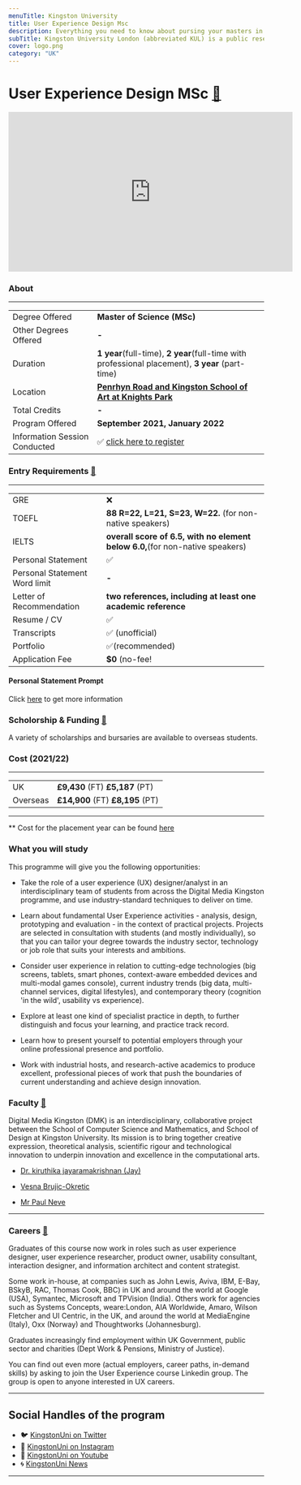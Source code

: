 ```yaml
---
menuTitle: Kingston University
title: User Experience Design Msc
description: Everything you need to know about pursing your masters in User Experience Design at Kingston University, London.  
subTitle: Kingston University London (abbreviated KUL) is a public research university located within the Royal Borough of Kingston upon Thames, in South West London, England. 
cover: logo.png
category: "UK"
---
```


# User Experience Design MSc [🔗](https://www.kingston.ac.uk/postgraduate/courses/user-experience-design-msc/)
<iframe width="560" height="315" src="https://www.youtube.com/embed/0A_GjZ6YKmM" frameborder="0" allow="accelerometer; autoplay; clipboard-write; encrypted-media; gyroscope; picture-in-picture" allowfullscreen></iframe>

### About
---
|   |   |
|---|---|
| Degree Offered |  **Master of Science (MSc)** |
| Other Degrees Offered| **-**|
| Duration       | **1 year**(full-time), **2 year**(full-time with professional placement), **3 year** (part-time)                      |
| Location       | **[Penrhyn Road and Kingston School of Art at Knights Park](https://www.kingston.ac.uk/aboutkingstonuniversity/location/penrhyn-road/)**          |
| Total Credits  | **-**                           | 
| Program Offered| **September 2021, January 2022**|
|Information Session Conducted| ✅ [click here to register](https://www.kingston.ac.uk/open-days/) |


### Entry Requirements [🔗](https://www.ucl.ac.uk/pals/study/masters/msc-human-computer-interaction)
---
|   |   |
|---|---|
| GRE | ❌ |
| TOEFL       | **88 	R=22, L=21, S=23, W=22.** (for non-native speakers)|
|IELTS|**overall score of 6.5, with no element below 6.0,**(for non-native speakers)||
| Personal Statement       | ✅          |
|Personal Statement Word limit| **-** |
| Letter of Recommendation  | **two references, including at least one academic reference**                           | 
|Resume / CV|✅|
|Transcripts|✅ (unofficial) |
|Portfolio| ✅(recommended) |
|Application Fee| **$0** (no-fee!|


#### Personal Statement Prompt
Click [here](https://www.kingston.ac.uk/undergraduate/courses/how-to-apply/personal-statement/) to get more information

### Scholorship & Funding [🔗](https://www.kingston.ac.uk/international/scholarships-and-fees/scholarships/)
A variety of scholarships and bursaries are available to overseas students. 

### Cost (2021/22)
---
|   |   |
|---|---|
| UK      | **£9,430** (FT) **£5,187** (PT)          |
| Overseas      | **£14,900** (FT) **£8,195** (PT)      |
---
** Cost for the placement year can be found [here](https://www.kingston.ac.uk/postgraduate/work-placement/#placementfee)

### What you will study
This programme will give you the following opportunities:

* Take the role of a user experience (UX) designer/analyst in an interdisciplinary team of students from across the Digital Media Kingston programme, and use industry-standard techniques to deliver on time.

* Learn about fundamental User Experience activities - analysis, design, prototyping and evaluation - in the context of practical projects. Projects are selected in consultation with students (and mostly individually), so that you can tailor your degree towards the industry sector, technology or job role that suits your interests and ambitions.

* Consider user experience in relation to cutting-edge technologies (big screens, tablets, smart phones, context-aware embedded devices and multi-modal games console), current industry trends (big data, multi-channel services, digital lifestyles), and contemporary theory (cognition 'in the wild', usability vs experience).
    
* Explore at least one kind of specialist practice in depth, to further distinguish and focus your learning, and practice track record.
    
* Learn how to present yourself to potential employers through your online professional presence and portfolio.
    
* Work with industrial hosts, and research-active academics to produce excellent, professional pieces of work that push the boundaries of current understanding and achieve design innovation.



### Faculty [🔗](https://uclic.ucl.ac.uk/people)
Digital Media Kingston (DMK) is an interdisciplinary, collaborative project between the School of Computer Science and Mathematics, and School of Design at Kingston University. Its mission is to bring together creative expression, theoretical analysis, scientific rigour and technological innovation to underpin innovation and excellence in the computational arts.
* [Dr. kiruthika jayaramakrishnan (Jay)](https://www.kingston.ac.uk/staff/profile/dr-kiruthika-jayaramakrishnan-jay-1056/)

* [Vesna Brujic-Okretic](https://www.kingston.ac.uk/staff/profile/professor-vesna-brujic-okretic-437/)

* [Mr Paul Neve](https://www.kingston.ac.uk/staff/profile/mr-paul-neve-447/)


---


### Careers [🔗](https://www.kingston.ac.uk/postgraduate/courses/user-experience-design-msc/)
Graduates of this course now work in roles such as user experience designer, user experience researcher, product owner, usability consultant, interaction designer, and information architect and content strategist.

Some work in-house, at companies such as John Lewis, Aviva, IBM, E-Bay, BSkyB, RAC, Thomas Cook, BBC) in UK and around the world at Google (USA), Symantec, Microsoft and TPVision (India). Others work for agencies such as Systems Concepts, weare:London, AIA Worldwide, Amaro, Wilson Fletcher  and UI Centric, in the UK, and around the world at MediaEngine (Italy), Oxx (Norway) and Thoughtworks (Johannesburg).

Graduates increasingly find employment within UK Government, public sector and charities (Dept Work & Pensions, Ministry of Justice).

You can find out even more (actual employers, career paths, in-demand skills) by asking to join the User Experience course Linkedin group. The group is open to anyone interested in UX careers.

---
## Social Handles of the program

* 🐦  [KingstonUni on Twitter ](https://twitter.com/KingstonUni)  
* 💢  [KingstonUni on Instagram ](https://www.instagram.com/kingstonuniversity/) 
* 🛑  [KingstonUni on Youtube](https://www.youtube.com/c/kingstonuniversity)
* 🌀  [KingstonUni News](https://www.kingston.ac.uk/news/)

---

